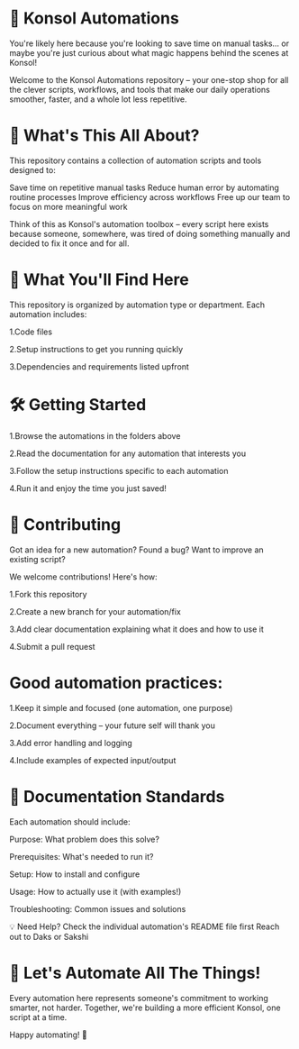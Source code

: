 # 🤖 Konsol Automations
You're likely here because you're looking to save time on manual tasks... or maybe you're just curious about what magic happens behind the scenes at Konsol!

Welcome to the Konsol Automations repository – your one-stop shop for all the clever scripts, workflows, and tools that make our daily operations smoother, faster, and a whole lot less repetitive.

# 🎯 What's This All About?
This repository contains a collection of automation scripts and tools designed to:

Save time on repetitive manual tasks
Reduce human error by automating routine processes
Improve efficiency across workflows
Free up our team to focus on more meaningful work

Think of this as Konsol's automation toolbox – every script here exists because someone, somewhere, was tired of doing something manually and decided to fix it once and for all.


# 📂 What You'll Find Here
This repository is organized by automation type or department. Each automation includes:

1.Code files 

2.Setup instructions to get you running quickly

3.Dependencies and requirements listed upfront

# 🛠️ Getting Started
1.Browse the automations in the folders above

2.Read the documentation for any automation that interests you

3.Follow the setup instructions specific to each automation

4.Run it and enjoy the time you just saved!

# 🤝 Contributing
Got an idea for a new automation? Found a bug? Want to improve an existing script?

We welcome contributions! Here's how:

1.Fork this repository

2.Create a new branch for your automation/fix

3.Add clear documentation explaining what it does and how to use it

4.Submit a pull request

# Good automation practices:

1.Keep it simple and focused (one automation, one purpose)

2.Document everything – your future self will thank you

3.Add error handling and logging

4.Include examples of expected input/output

# 📝 Documentation Standards
Each automation should include:

Purpose: What problem does this solve?

Prerequisites: What's needed to run it?

Setup: How to install and configure

Usage: How to actually use it (with examples!)

Troubleshooting: Common issues and solutions

💡 Need Help?
Check the individual automation's README file first
Reach out to Daks or Sakshi

# 🎉 Let's Automate All The Things!
Every automation here represents someone's commitment to working smarter, not harder. Together, we're building a more efficient Konsol, one script at a time.

Happy automating! 🚀


